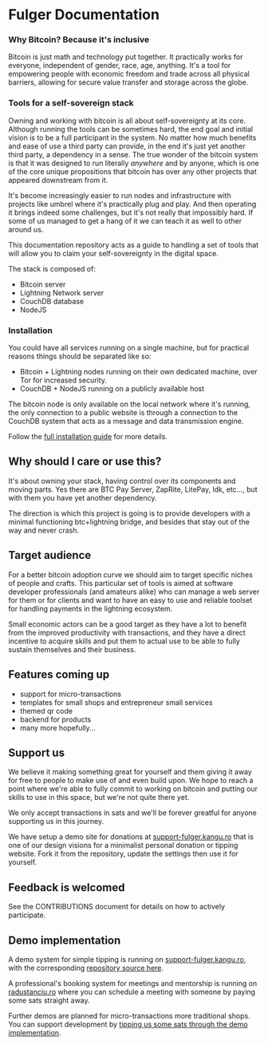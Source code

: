 # Fulger Documentation

### Why Bitcoin? Because it's inclusive

Bitcoin is just math and technology put together. It practically works for everyone, independent
of gender, race, age, anything. It's a tool for empowering people with economic freedom and
trade across all physical barriers, allowing for secure value transfer and storage across
the globe.

### Tools for a self-sovereign stack

Owning and working with bitcoin is all about self-sovereignty at its core. Although running
the tools can be sometimes hard, the end goal and initial vision is to be a full participant in the
system. No matter how much benefits and ease of use a third party can provide, in the end
it's just yet another third party, a dependency in a sense. The true wonder of the bitcoin
system is that it was designed to run literally *anywhere* and by anyone, which is one of the core unique
propositions that bitcoin has over any other projects that appeared downstream from it.

It's become increasingly easier to run nodes and infrastructure with projects like umbrel
where it's practically plug and play. And then operating it brings indeed some challenges,
but it's not really that impossibly hard. If some of us managed to get a hang of it we can
teach it as well to other around us.

This documentation repository acts as a guide to handling a set of tools that will
allow you to claim your self-sovereignty in the digital space.

The stack is composed of:

* Bitcoin server
* Lightning Network server
* CouchDB database
* NodeJS

### Installation

You could have all services running on a single machine, but for practical reasons things
should be separated like so:
* Bitcoin + Lightning nodes running on their own dedicated machine, over Tor for increased security.
* CouchDB + NodeJS running on a publicly available host

The bitcoin node is only available on the local network where it's running, the only connection
to a public website is through a connection to the CouchDB system that acts as a message and
data transmission engine.

Follow the [full installation guide](https://fulger.kangu.ro/docs/install) for more details.

## Why should I care or use this?

It's about owning your stack, having control over its components and moving parts.
Yes there are BTC Pay Server, ZapRite, LitePay, ldk, etc..., but with them you have yet another
dependency.

The direction is which this project is going is to provide developers with a minimal
functioning btc+lightning bridge, and besides that stay out of the way and never crash.

## Target audience

For a better bitcoin adoption curve we should aim to target specific
niches of people and crafts. This particular set of tools is aimed at software developer professionals
(and amateurs alike) who can manage a web server for them or for clients and want to have an
easy to use and reliable toolset for handling payments in the lightning
ecosystem.

Small economic actors can be a good target as they have a lot to benefit from the improved
productivity with transactions, and they have a direct incentive to acquire skills and
put them to actual use to be able to fully sustain themselves and their business.

## Features coming up

* support for micro-transactions
* templates for small shops and entrepreneur small services
* themed qr code
* backend for products
* many more hopefully...

## Support us

We believe it making something great for yourself and them giving it away for free to people
to make use of and even build upon. We hope to reach a point where we're able to fully commit
to working on bitcoin and putting our skills to use in this space, but we're not quite
there yet.

We only accept transactions in sats and we'll be forever greatful for anyone supporting us in this journey. 

We have setup a demo site for donations at [support-fulger.kangu.ro](https://support-fulger.kangu.ro/) that is
one of our design visions for a minimalist personal donation or tipping website. Fork it
from the repository, update the settings then use it for yourself.

## Feedback is welcomed

See the CONTRIBUTIONS document for details on how to actively participate.

## Demo implementation

A demo system for simple tipping is running on [support-fulger.kangu.ro](https://support-fulger.kangu.ro/), with the corresponding
[repository source here](https://github.com/kangu/demo-personal-site).

A professional's booking system for meetings and mentorship is running on [radustanciu.ro](https://radustanciu.ro#contact)
where you can schedule a meeting with someone by paying some sats straight away.

Further demos are planned for micro-transactions more traditional shops. You can
support development by [tipping us some sats through the demo implementation](https://support-fulger.kangu.ro/).

